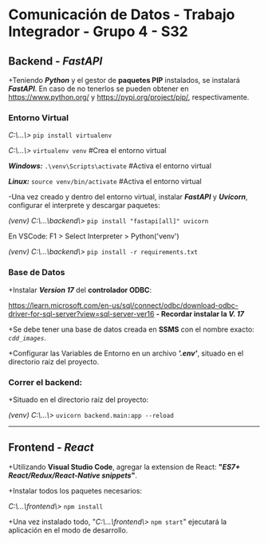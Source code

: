 # **Comunicación de Datos** - Trabajo Integrador - **Grupo 4** - S32

## Backend - **_FastAPI_**

+Teniendo **_Python_** y el gestor de **paquetes PIP** instalados, se instalará **_FastAPI_**. En caso de no tenerlos se pueden obtener en https://www.python.org/ y https://pypi.org/project/pip/, respectivamente.

### Entorno Virtual

_C:\\...\\>_ `pip install virtualenv`

_C:\\...\\>_ `virtualenv venv`                        #Crea el entorno virtual

**_Windows:_**
`.\venv\Scripts\activate`                                 #Activa el entorno virtual

**_Linux:_**
`source venv/bin/activate`                                #Activa el entorno virtual

-Una vez creado y dentro del entorno virtual, instalar **_FastAPI_** y **_Uvicorn_**, configurar el interprete y descargar paquetes:

_(venv) C:\\...\\backend\\>_ `pip install "fastapi[all]" uvicorn`

En VSCode: F1 > Select Interpreter > Python('venv')

_(venv) C:\\...\\backend\\>_ `pip install -r requirements.txt`

### Base de Datos

+Instalar **_Version 17_** del **controlador ODBC**:

https://learn.microsoft.com/en-us/sql/connect/odbc/download-odbc-driver-for-sql-server?view=sql-server-ver16 **- Recordar instalar la _V. 17_**

+Se debe tener una base de datos creada en **SSMS** con el nombre exacto: _`cdd_images`_.

+Configurar las Variables de Entorno en un archivo **_'.env'_**, situado en el directorio raiz del proyecto.

### Correr el backend:

+Situado en el directorio raiz del proyecto:

_(venv) C:\\...\\>_ `uvicorn backend.main:app --reload`


---

## Frontend - **_React_**

+Utilizando **Visual Studio Code**, agregar la extension de React: **"_ES7+ React/Redux/React-Native snippets_"**.

+Instalar todos los paquetes necesarios:

_C:\\...\\frontend\\>_ `npm install`

+Una vez instalado todo, "_C:\\...\\frontend\\>_ `npm start`" ejecutará la aplicación en el modo de desarrollo.
